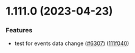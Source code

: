 # 1.111.0 (2023-04-23)


### Features

* test for events data change ([#6307](https://github.com/EddieHubCommunity/LinkFree/issues/6307)) ([111f040](https://github.com/EddieHubCommunity/LinkFree/commit/111f040cf75d04779e13d0c16b4d1feb84bfc9d1))




